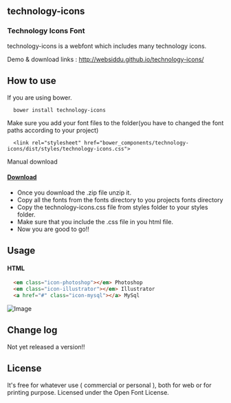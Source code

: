 ## technology-icons
### Technology Icons Font

technology-icons is a webfont which includes many technology icons.

Demo & download links : http://websiddu.github.io/technology-icons/

## How to use

If you are using bower.

```
  bower install technology-icons
```

Make sure you add your font files to the folder(you have to changed the font paths according to your project)

```
  <link rel="stylesheet" href="bower_components/technology-icons/dist/styles/technology-icons.css">
```

Manual download

#### [Download](https://github.com/websiddu/technology-icons/archive/gh-pages.zip)

- Once you download the .zip file unzip it.
- Copy all the fonts from the fonts directory to you projects fonts directory
- Copy the technology-icons.css file from styles folder to your styles folder.
- Make sure that you include the .css file in you html file.
- Now you are good to go!!


## Usage

#### HTML

```HTML
  <em class="icon-photoshop"></em> Photoshop
  <em class="icon-illustrator"></em> Illustrator
  <a href="#" class="icon-mysql"></a> MySql
```

![Image](https://raw.githubusercontent.com/websiddu/technology-icons/master/app/images/sample.png)

## Change log
Not yet released a version!!

## License
It's free for whatever use ( commercial or personal ), both for web or for printing purpose. Licensed under the Open Font License.
